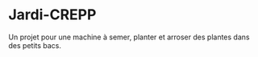 <!--# Jardi-CREPP -->
<!--+ 2018-2019 -->
<!--$ C++-->
<!--$ Freecad-->
<!--% Un projet pour une machine à semer, planter et arroser des plantes dans des petits bacs. -->

# Jardi-CREPP

Un projet pour une machine à semer, planter et arroser des plantes dans des petits bacs.
